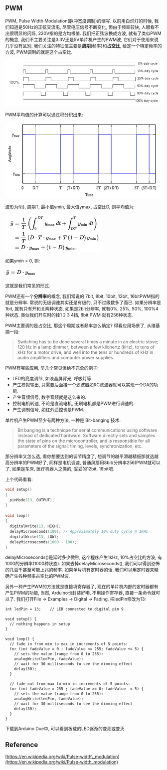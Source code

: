 ## PWM

PWM, Pulse Width Modulation\(脉冲宽度调制\)的缩写. 以前用白炽灯的时候, 我们知道是50Hz的正弦交流电, 尽管电压信号不断变化, 但由于频率较快, 人眼看不出很明显的闪烁, 220V指的是方均根值. 我们把正弦波换成方波, 就有了类似PWM的概念, 我们不主要关注是3.3V还是5V单片机产生的PWM波, 它们对于使用来说几乎没有区别, 我们关注的特征值主要是**周期**\(频率\)和**占空比**, 给定一个特定频率的方波, PWM调制的就是这个占空比.

![](/assets/占空比.png)

PWM平均值的计算可以通过积分积出来:

![](/assets/PWM1.png)

波形为f\(t\), 周期T, 最小值ymin, 最大值ymax, 占空比D, 则平均值为:

![](/assets/PWM平均值.png)

如果ymin = 0, 则:

![](/assets/PWM平均值3.png)

这就是我们常见的形式.

PWM还有一个**分辨率**的概念, 我们常说的 7bit, 8bit, 10bit, 12bit, 16bitPWM指的就是分辨率. 常说的无级调速其实还是有级的, 只不过级数多了而已. 如果分辨率是1bit, 就有只有开和关两种状态, 如果是2bit分辨率, 就有0%, 25%, 50%, 100%4种状态. 类似我们开车时的挂1 2 3 4挡, 8bit PWM 就有256种状态.

PWM主要调的是占空比, 那这个周期或者频率怎么确定? 得看应用场景了, 从维基摘一段:

> Switching has to be done several times a minute in an electric stove; 120 Hz in a lamp dimmer; between a few kilohertz \(kHz\), to tens of kHz for a motor drive; and well into the tens or hundreds of kHz in audio amplifiers and computer power supplies.

PWM有哪些应用, 举几个常见但绝不完全的例子:

* LED的亮度调节, 如液晶屏背光, 呼吸灯等.
* 产生模拟输出, 只需要后面接一个滤波器如RC滤波器就可以实现一个DA的功能.
* 产生音频信号, 数字音频就是这么来的.
* 控制电机转速, 不论是直流电机, 无刷电机都是PWM进行调速的.
* 产生调制信号, 如红外遥控也是PWM.

单片机产生PWM至少有两种方法, 一种是 Bit-banging 技术:

> Bit banging is a technique for serial communications using software instead of dedicated hardware. Software directly sets and samples the state of pins on the microcontroller, and is responsible for all parameters of the signal: timing, levels, synchronization, etc.

那分辨率又怎么选, 看你想要达到的调节精度了, 想调节的越平滑越精细那就选越高分辨率的PWM好了,  同样是电机调速, 普通风扇用8bit\(分辨率256\)PWM就可以了, 如果是车床, 医疗机器人之类的, 妥妥的12bit, 16bit吧.

上个代码看看:

```c
void setup()
{
  pinMode(13, OUTPUT);
}

void loop()
{
  digitalWrite(13, HIGH);
  delayMicroseconds(100); // Approximately 10% duty cycle @ 1KHz
  digitalWrite(13, LOW);
  delayMicroseconds(1000 - 100);
}
```

delayMicroseconds\(\)是延时多少微秒, 这个程序产生1kHz, 10%占空比的方波, 有1000的分辨率\(1000种状态\). 如果去掉delayMicroseconds\(\), 我们可以得到恐怖的几百千甚至可能上兆的频率. 如果单片机有定时器的话, 我们可以用定时器来精确产生各种频率占空比的PWM波.

另外一种产生PWM的方法就是直接填寄存器了, 现在的单片机内部的定时器都有产生PWM的功能, 当然, Arduino也封装好嘞, 不用操作寄存器, 直接一条命令就可以了. 我们打开File -&gt; Examples -&gt; Digital -&gt; Fading, 把ledPin修改为13:

```
int ledPin = 13;    // LED connected to digital pin 9

void setup() {
  // nothing happens in setup
}

void loop() {
  // fade in from min to max in increments of 5 points:
  for (int fadeValue = 0 ; fadeValue <= 255; fadeValue += 5) {
    // sets the value (range from 0 to 255):
    analogWrite(ledPin, fadeValue);
    // wait for 30 milliseconds to see the dimming effect
    delay(30);
  }

  // fade out from max to min in increments of 5 points:
  for (int fadeValue = 255 ; fadeValue >= 0; fadeValue -= 5) {
    // sets the value (range from 0 to 255):
    analogWrite(ledPin, fadeValue);
    // wait for 30 milliseconds to see the dimming effect
    delay(30);
  }
}
```

下载到Arduino Due中, 可以看到板载的LED逐渐的变亮或变灭.

## Reference

[https://en.wikipedia.org/wiki/Pulse-width\_modulation](https://en.wikipedia.org/wiki/Pulse-width_modulation)

